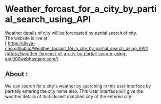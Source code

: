 # Weather_forcast_for_a_city_by_partial_search_using_API
Weather details of city will be forecasted by partial search of city.  
The website is live at :  
[ https://divya-cho.github.io/Weather_forcast_for_a_city_by_partial_search_using_API/](https://weather-forecast-of-a-city-by-partial-search-using-api.000webhostapp.com/)  
## About :  
We can search for a city's weather by searching in this user Interface by partially entering the city name also. This User interface will give the weather details of that closest matched city of the entered city.

